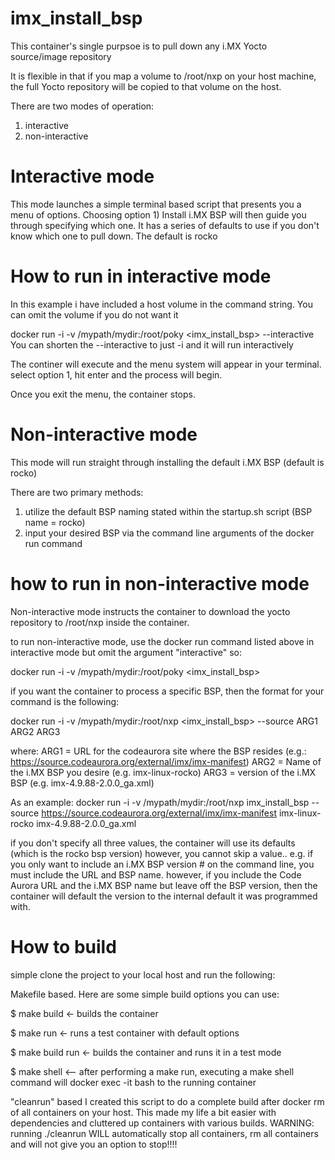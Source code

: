 # imx_install_bsp

This container's single purpsoe is to pull down any i.MX Yocto source/image repository

It is flexible in that if you map a volume to /root/nxp on your host machine, the full Yocto repository 
will be copied to that volume on the host.

There are two modes of operation:
1) interactive
2) non-interactive

# Interactive mode
This mode launches a simple terminal based script that presents you a menu of options.
Choosing option 1) Install i.MX BSP will then guide you through specifying which one.
It has a series of defaults to use if you don't know which one to pull down.  The default is rocko

# How to run in interactive mode
In this example i have included a host volume in the command string.  You can omit the volume if you do not want it

docker run -i -v /mypath/mydir:/root/poky <imx_install_bsp> --interactive
You can shorten the --interactive to just -i and it will run interactively

The continer will execute and the menu system will appear in your terminal.
select option 1, hit enter and the process will begin.

Once you exit the menu, the container stops.

# Non-interactive mode
This mode will run straight through installing the default i.MX BSP (default is rocko)

There are two primary methods:
1) utilize the default BSP naming stated within the startup.sh script (BSP name = rocko)
2) input your desired BSP via the command line arguments of the docker run command

# how to run in non-interactive mode
Non-interactive mode instructs the container to download the yocto repository to /root/nxp inside the container.

to run non-interactive mode, use the docker run command listed above in interactive mode but omit the argument "interactive"
so:

docker run -i -v /mypath/mydir:/root/poky <imx_install_bsp>

if you want the container to process a specific BSP, then the format for your command is the following:

docker run -i -v /mypath/mydir:/root/nxp <imx_install_bsp> --source ARG1 ARG2 ARG3

where:
  ARG1 = URL for the codeaurora site where the BSP resides (e.g.: https://source.codeaurora.org/external/imx/imx-manifest)
  ARG2 = Name of the i.MX BSP you desire (e.g. imx-linux-rocko)
  ARG3 = version of the i.MX BSP (e.g. imx-4.9.88-2.0.0_ga.xml) 

As an example:
docker run -i -v /mypath/mydir:/root/nxp imx_install_bsp --source https://source.codeaurora.org/external/imx/imx-manifest imx-linux-rocko imx-4.9.88-2.0.0_ga.xml

if you don't specify all three values, the container will use its defaults (which is the rocko bsp version)
however, you cannot skip a value.. e.g. if you only want to include an i.MX BSP version # on the command line, you 
must include the URL and BSP name.  however, if you include the Code Aurora URL and the i.MX BSP name but leave off the BSP version, then the container will default the version to the internal default it was programmed with. 

# How to build
simple clone the project to your local host and run the following:

Makefile based.  Here are some simple build options you can use:

$ make build <- builds the container

$ make run <- runs a test container with default options

$ make build run <- builds the container and runs it in a test mode

$ make shell <-- after performing a make run, executing a make shell command will docker exec -it bash to the running container

"cleanrun" based
I created this script to do a complete build after docker rm of all containers on your host.
This made my life a bit easier with dependencies and cluttered up containers with various builds.
WARNING:  running ./cleanrun WILL automatically stop all containers, rm all containers and will not give you an option to stop!!!! 

